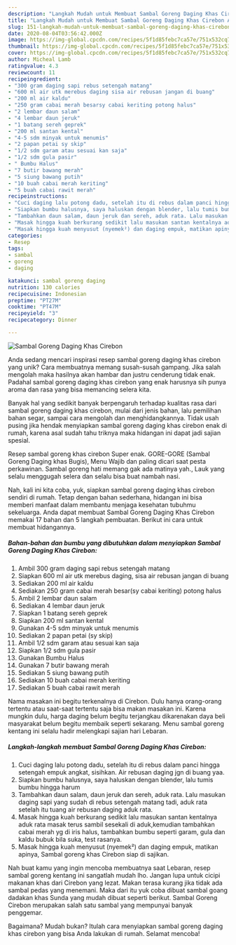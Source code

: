 ```yaml
---
description: "Langkah Mudah untuk Membuat Sambal Goreng Daging Khas Cirebon Anti Gagal"
title: "Langkah Mudah untuk Membuat Sambal Goreng Daging Khas Cirebon Anti Gagal"
slug: 151-langkah-mudah-untuk-membuat-sambal-goreng-daging-khas-cirebon-anti-gagal
date: 2020-08-04T03:56:42.000Z
image: https://img-global.cpcdn.com/recipes/5f1d85febc7ca57e/751x532cq70/sambal-goreng-daging-khas-cirebon-foto-resep-utama.jpg
thumbnail: https://img-global.cpcdn.com/recipes/5f1d85febc7ca57e/751x532cq70/sambal-goreng-daging-khas-cirebon-foto-resep-utama.jpg
cover: https://img-global.cpcdn.com/recipes/5f1d85febc7ca57e/751x532cq70/sambal-goreng-daging-khas-cirebon-foto-resep-utama.jpg
author: Micheal Lamb
ratingvalue: 4.3
reviewcount: 11
recipeingredient:
- "300 gram daging sapi rebus setengah matang"
- "600 ml air utk merebus daging sisa air rebusan jangan di buang"
- "200 ml air kaldu"
- "250 gram cabai merah besarsy cabai keriting potong halus"
- "2 lembar daun salam"
- "4 lembar daun jeruk"
- "1 batang sereh geprek"
- "200 ml santan kental"
- "4-5 sdm minyak untuk menumis"
- "2 papan petai sy skip"
- "1/2 sdm garam atau sesuai kan saja"
- "1/2 sdm gula pasir"
- " Bumbu Halus"
- "7 butir bawang merah"
- "5 siung bawang putih"
- "10 buah cabai merah keriting"
- "5 buah cabai rawit merah"
recipeinstructions:
- "Cuci daging lalu potong dadu, setelah itu di rebus dalam panci hingga setengah empuk angkat, sisihkan. Air rebusan daging jgn di buang yaa."
- "Siapkan bumbu halusnya, saya haluskan dengan blender, lalu tumis bumbu hingga harum"
- "Tambahkan daun salam, daun jeruk dan sereh, aduk rata. Lalu masukan daging sapi yang sudah di rebus setengah matang tadi, aduk rata setelah itu tuang air rebusan daging aduk rata."
- "Masak hingga kuah berkurang sedikit lalu masukan santan kentalnya aduk rata masak terus sambil sesekali di aduk,kemudian tambahkan cabai merah yg di iris halus, tambahkan bumbu seperti garam, gula dan kaldu bubuk bila suka, test rasanya."
- "Masak hingga kuah menyusut (nyemek²) dan daging empuk, matikan apinya, Sambal goreng khas Cirebon siap di sajikan."
categories:
- Resep
tags:
- sambal
- goreng
- daging

katakunci: sambal goreng daging 
nutrition: 130 calories
recipecuisine: Indonesian
preptime: "PT27M"
cooktime: "PT47M"
recipeyield: "3"
recipecategory: Dinner

---
```



![Sambal Goreng Daging Khas Cirebon](https://img-global.cpcdn.com/recipes/5f1d85febc7ca57e/751x532cq70/sambal-goreng-daging-khas-cirebon-foto-resep-utama.jpg)

Anda sedang mencari inspirasi resep sambal goreng daging khas cirebon yang unik? Cara membuatnya memang susah-susah gampang. Jika salah mengolah maka hasilnya akan hambar dan justru cenderung tidak enak. Padahal sambal goreng daging khas cirebon yang enak harusnya sih punya aroma dan rasa yang bisa memancing selera kita.

Banyak hal yang sedikit banyak berpengaruh terhadap kualitas rasa dari sambal goreng daging khas cirebon, mulai dari jenis bahan, lalu pemilihan bahan segar, sampai cara mengolah dan menghidangkannya. Tidak usah pusing jika hendak menyiapkan sambal goreng daging khas cirebon enak di rumah, karena asal sudah tahu triknya maka hidangan ini dapat jadi sajian spesial.

Resep sambal goreng khas cirebon Super enak. GORE-GORE (Sambal Goreng Daging khas Bugis), Menu Wajib dan paling dicari saat pesta perkawinan. Sambal goreng hati memang gak ada matinya yah., Lauk yang selalu menggugah selera dan selalu bisa buat nambah nasi.


Nah, kali ini kita coba, yuk, siapkan sambal goreng daging khas cirebon sendiri di rumah. Tetap dengan bahan sederhana, hidangan ini bisa memberi manfaat dalam membantu menjaga kesehatan tubuhmu sekeluarga. Anda dapat membuat Sambal Goreng Daging Khas Cirebon memakai 17 bahan dan 5 langkah pembuatan. Berikut ini cara untuk membuat hidangannya.

<!--inarticleads1-->

##### Bahan-bahan dan bumbu yang dibutuhkan dalam menyiapkan Sambal Goreng Daging Khas Cirebon:

1. Ambil 300 gram daging sapi rebus setengah matang
1. Siapkan 600 ml air utk merebus daging, sisa air rebusan jangan di buang
1. Sediakan 200 ml air kaldu
1. Sediakan 250 gram cabai merah besar(sy cabai keriting) potong halus
1. Ambil 2 lembar daun salam
1. Sediakan 4 lembar daun jeruk
1. Siapkan 1 batang sereh geprek
1. Siapkan 200 ml santan kental
1. Gunakan 4-5 sdm minyak untuk menumis
1. Sediakan 2 papan petai (sy skip)
1. Ambil 1/2 sdm garam atau sesuai kan saja
1. Siapkan 1/2 sdm gula pasir
1. Gunakan  Bumbu Halus
1. Gunakan 7 butir bawang merah
1. Sediakan 5 siung bawang putih
1. Sediakan 10 buah cabai merah keriting
1. Sediakan 5 buah cabai rawit merah


Nama masakan ini begitu terkenalnya di Cirebon. Dulu hanya orang-orang tertentu atau saat-saat tertentu saja bisa makan masakan ini. Karena mungkin dulu, harga daging belum begitu terjangkau dikarenakan daya beli masyarakat belum begitu membaik seperti sekarang. Menu sambal goreng kentang ini selalu hadir melengkapi sajian hari Lebaran. 

<!--inarticleads2-->

##### Langkah-langkah membuat Sambal Goreng Daging Khas Cirebon:

1. Cuci daging lalu potong dadu, setelah itu di rebus dalam panci hingga setengah empuk angkat, sisihkan. Air rebusan daging jgn di buang yaa.
1. Siapkan bumbu halusnya, saya haluskan dengan blender, lalu tumis bumbu hingga harum
1. Tambahkan daun salam, daun jeruk dan sereh, aduk rata. Lalu masukan daging sapi yang sudah di rebus setengah matang tadi, aduk rata setelah itu tuang air rebusan daging aduk rata.
1. Masak hingga kuah berkurang sedikit lalu masukan santan kentalnya aduk rata masak terus sambil sesekali di aduk,kemudian tambahkan cabai merah yg di iris halus, tambahkan bumbu seperti garam, gula dan kaldu bubuk bila suka, test rasanya.
1. Masak hingga kuah menyusut (nyemek²) dan daging empuk, matikan apinya, Sambal goreng khas Cirebon siap di sajikan.


Nah buat kamu yang ingin mencoba membuatnya saat Lebaran, resep sambal goreng kentang ini sangatlah mudah lho. Jangan lupa untuk cicipi makanan khas dari Cirebon yang lezat. Makan terasa kurang jika tidak ada sambal pedas yang menemani. Maka dari itu yuk coba dibuat sambal goang dadakan khas Sunda yang mudah dibuat seperti berikut. Sambal Goreng Cirebon merupakan salah satu sambal yang mempunyai banyak penggemar. 

Bagaimana? Mudah bukan? Itulah cara menyiapkan sambal goreng daging khas cirebon yang bisa Anda lakukan di rumah. Selamat mencoba!
